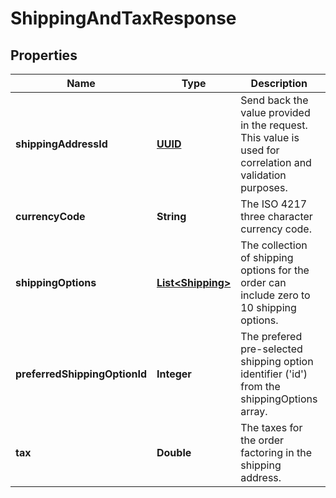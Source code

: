 # ShippingAndTaxResponse

## Properties
Name | Type | Description | Notes
------------ | ------------- | ------------- | -------------
**shippingAddressId** | [**UUID**](UUID.md) | Send back the value provided in the request. This value is used for correlation and validation purposes. | 
**currencyCode** | **String** | The ISO 4217 three character currency code. | 
**shippingOptions** | [**List&lt;Shipping&gt;**](Shipping.md) | The collection of shipping options for the order can include zero to 10 shipping options. |  [optional]
**preferredShippingOptionId** | **Integer** | The prefered pre-selected shipping option identifier (&#x27;id&#x27;) from the shippingOptions array. |  [optional]
**tax** | **Double** | The taxes for the order factoring in the shipping address. |  [optional]
